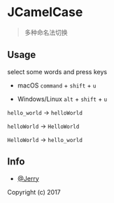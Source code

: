# JCamelCase
> 多种命名法切换

## Usage

select some words and press keys

* macOS `command` + `shift` + `u`

* Windows/Linux `alt` + `shift` + `u`

`hello_world` -> `helloWorld`

`helloWorld` -> `HelloWorld`

`HelloWorld` -> `hello_world`

## Info

* [@Jerry](mailto:jerry.hz.china@gmail.com)

Copyright (c) 2017
